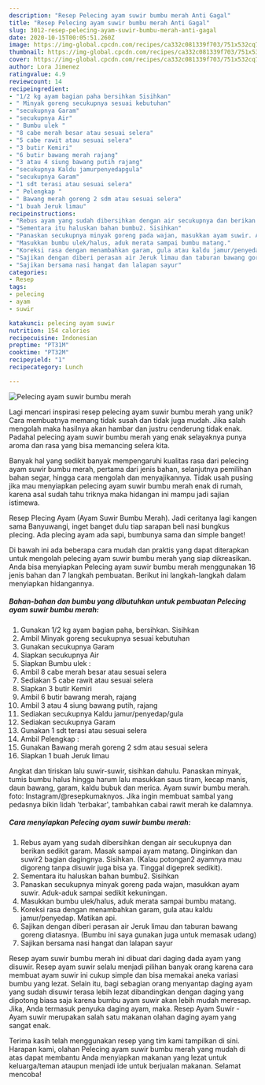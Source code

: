 ```yaml
---
description: "Resep Pelecing ayam suwir bumbu merah Anti Gagal"
title: "Resep Pelecing ayam suwir bumbu merah Anti Gagal"
slug: 3012-resep-pelecing-ayam-suwir-bumbu-merah-anti-gagal
date: 2020-10-15T00:05:51.260Z
image: https://img-global.cpcdn.com/recipes/ca332c081339f703/751x532cq70/pelecing-ayam-suwir-bumbu-merah-foto-resep-utama.jpg
thumbnail: https://img-global.cpcdn.com/recipes/ca332c081339f703/751x532cq70/pelecing-ayam-suwir-bumbu-merah-foto-resep-utama.jpg
cover: https://img-global.cpcdn.com/recipes/ca332c081339f703/751x532cq70/pelecing-ayam-suwir-bumbu-merah-foto-resep-utama.jpg
author: Lora Jimenez
ratingvalue: 4.9
reviewcount: 14
recipeingredient:
- "1/2 kg ayam bagian paha bersihkan Sisihkan"
- " Minyak goreng secukupnya sesuai kebutuhan"
- "secukupnya Garam"
- "secukupnya Air"
- " Bumbu ulek "
- "8 cabe merah besar atau sesuai selera"
- "5 cabe rawit atau sesuai selera"
- "3 butir Kemiri"
- "6 butir bawang merah rajang"
- "3 atau 4 siung bawang putih rajang"
- "secukupnya Kaldu jamurpenyedapgula"
- "secukupnya Garam"
- "1 sdt terasi atau sesuai selera"
- " Pelengkap "
- " Bawang merah goreng 2 sdm atau sesuai selera"
- "1 buah Jeruk limau"
recipeinstructions:
- "Rebus ayam yang sudah dibersihkan dengan air secukupnya dan berikan sedikit garam. Masak sampai ayam matang. Dinginkan dan suwir2 bagian dagingnya. Sisihkan. (Kalau potongan2 ayamnya mau digoreng tanpa disuwir juga bisa ya. Tinggal digeprek sedikit)."
- "Sementara itu haluskan bahan bumbu2. Sisihkan"
- "Panaskan secukupnya minyak goreng pada wajan, masukkan ayam suwir. Aduk-aduk sampai sedikit kekuningan."
- "Masukkan bumbu ulek/halus, aduk merata sampai bumbu matang."
- "Koreksi rasa dengan menambahkan garam, gula atau kaldu jamur/penyedap. Matikan api."
- "Sajikan dengan diberi perasan air Jeruk limau dan taburan bawang goreng diatasnya. (Bumbu ini saya gunakan juga untuk memasak udang)"
- "Sajikan bersama nasi hangat dan lalapan sayur"
categories:
- Resep
tags:
- pelecing
- ayam
- suwir

katakunci: pelecing ayam suwir 
nutrition: 154 calories
recipecuisine: Indonesian
preptime: "PT31M"
cooktime: "PT32M"
recipeyield: "1"
recipecategory: Lunch

---
```



![Pelecing ayam suwir bumbu merah](https://img-global.cpcdn.com/recipes/ca332c081339f703/751x532cq70/pelecing-ayam-suwir-bumbu-merah-foto-resep-utama.jpg)

Lagi mencari inspirasi resep pelecing ayam suwir bumbu merah yang unik? Cara membuatnya memang tidak susah dan tidak juga mudah. Jika salah mengolah maka hasilnya akan hambar dan justru cenderung tidak enak. Padahal pelecing ayam suwir bumbu merah yang enak selayaknya punya aroma dan rasa yang bisa memancing selera kita.

Banyak hal yang sedikit banyak mempengaruhi kualitas rasa dari pelecing ayam suwir bumbu merah, pertama dari jenis bahan, selanjutnya pemilihan bahan segar, hingga cara mengolah dan menyajikannya. Tidak usah pusing jika mau menyiapkan pelecing ayam suwir bumbu merah enak di rumah, karena asal sudah tahu triknya maka hidangan ini mampu jadi sajian istimewa.

Resep Plecing Ayam (Ayam Suwir Bumbu Merah). Jadi ceritanya lagi kangen sama Banyuwangi, inget banget dulu tiap sarapan beli nasi bungkus plecing. Ada plecing ayam ada sapi, bumbunya sama dan simple banget!


Di bawah ini ada beberapa cara mudah dan praktis yang dapat diterapkan untuk mengolah pelecing ayam suwir bumbu merah yang siap dikreasikan. Anda bisa menyiapkan Pelecing ayam suwir bumbu merah menggunakan 16 jenis bahan dan 7 langkah pembuatan. Berikut ini langkah-langkah dalam menyiapkan hidangannya.

<!--inarticleads1-->

##### Bahan-bahan dan bumbu yang dibutuhkan untuk pembuatan Pelecing ayam suwir bumbu merah:

1. Gunakan 1/2 kg ayam bagian paha, bersihkan. Sisihkan
1. Ambil  Minyak goreng secukupnya sesuai kebutuhan
1. Gunakan secukupnya Garam
1. Siapkan secukupnya Air
1. Siapkan  Bumbu ulek :
1. Ambil 8 cabe merah besar atau sesuai selera
1. Sediakan 5 cabe rawit atau sesuai selera
1. Siapkan 3 butir Kemiri
1. Ambil 6 butir bawang merah, rajang
1. Ambil 3 atau 4 siung bawang putih, rajang
1. Sediakan secukupnya Kaldu jamur/penyedap/gula
1. Sediakan secukupnya Garam
1. Gunakan 1 sdt terasi atau sesuai selera
1. Ambil  Pelengkap :
1. Gunakan  Bawang merah goreng 2 sdm atau sesuai selera
1. Siapkan 1 buah Jeruk limau


Angkat dan tiriskan lalu suwir-suwir, sisihkan dahulu. Panaskan minyak, tumis bumbu halus hingga harum lalu masukkan saus tiram, kecap manis, daun bawang, garam, kaldu bubuk dan merica. Ayam suwir bumbu merah. foto: Instagram/@resepkumaknyos. Jika ingin membuat sambal yang pedasnya bikin lidah &#39;terbakar&#39;, tambahkan cabai rawit merah ke dalamnya. 

<!--inarticleads2-->

##### Cara menyiapkan Pelecing ayam suwir bumbu merah:

1. Rebus ayam yang sudah dibersihkan dengan air secukupnya dan berikan sedikit garam. Masak sampai ayam matang. Dinginkan dan suwir2 bagian dagingnya. Sisihkan. (Kalau potongan2 ayamnya mau digoreng tanpa disuwir juga bisa ya. Tinggal digeprek sedikit).
1. Sementara itu haluskan bahan bumbu2. Sisihkan
1. Panaskan secukupnya minyak goreng pada wajan, masukkan ayam suwir. Aduk-aduk sampai sedikit kekuningan.
1. Masukkan bumbu ulek/halus, aduk merata sampai bumbu matang.
1. Koreksi rasa dengan menambahkan garam, gula atau kaldu jamur/penyedap. Matikan api.
1. Sajikan dengan diberi perasan air Jeruk limau dan taburan bawang goreng diatasnya. (Bumbu ini saya gunakan juga untuk memasak udang)
1. Sajikan bersama nasi hangat dan lalapan sayur


Resep ayam suwir bumbu merah ini dibuat dari daging dada ayam yang disuwir. Resep ayam suwir selalu menjadi pilihan banyak orang karena cara membuat ayam suwir ini cukup simple dan bisa memakai aneka variasi bumbu yang lezat. Selain itu, bagi sebagian orang menyantap daging ayam yang sudah disuwir terasa lebih lezat dibandingkan dengan daging yang dipotong biasa saja karena bumbu ayam suwir akan lebih mudah meresap. Jika, Anda termasuk penyuka daging ayam, maka. Resep Ayam Suwir - Ayam suwir merupakan salah satu makanan olahan daging ayam yang sangat enak. 

Terima kasih telah menggunakan resep yang tim kami tampilkan di sini. Harapan kami, olahan Pelecing ayam suwir bumbu merah yang mudah di atas dapat membantu Anda menyiapkan makanan yang lezat untuk keluarga/teman ataupun menjadi ide untuk berjualan makanan. Selamat mencoba!
